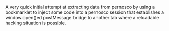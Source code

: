A very quick initial attempt at extracting data from pernosco by using a
bookmarklet to inject some code into a pernosco session that establishes
a window.open()ed postMessage bridge to another tab where a reloadable
hacking situation is possible.
